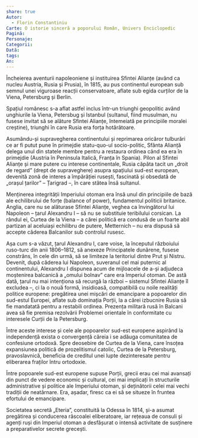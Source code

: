 ```yaml
---
share: true
Autor:
  - Florin Constantiniu
Carte: O istorie sinceră a poporului Român, Univers Enciclopedic
Pagină: 
Personaje: 
Categorii: 
Dată: 
tags: 
An: 
---
```


Încheierea aventurii napoleoniene și instituirea Sfintei Alianțe (având ca nucleu Austria, Rusia și Prusia), în 1815, au pus continentul european sub semnul unei viguroase reacții conservatoare, aflate sub egida curților de la Viena, Petersburg și Berlin.

Spațiul românesc s-a aflat astfel inclus într-un triunghi geopolitic având unghiurile la Viena, Petersbug și Istanbul (sultanul, fiind musulman, nu fusese invitat să se alăture Sfintei Alianțe, întemeiată pe principiile moralei creștine), triunghi în care Rusia era forța hotărâtoare.

Asumându-și supravegherea continentului și reprimarea oricăror tulburări ce ar fi putut pune în primejdie statu-quo-ul socio-politic, Sfânta Alianță delega unul din statele membre pentru a restaura ordinea când ea era în primejdie (Austria în Peninsula Italică, Franța în Spania). Pilon al Sfintei Alianțe și mare putere cu interese continentale, Rusia căpăta tacit un „droit de regard” (drept de supraveghere) asupra spațiului sud-est european, devenită zonă de interes a împărăției rusești, fascinată și obsedată de „orașul țarilor” – Țarigrad –, în care stătea însă sultanul.

Menținerea integrității Imperiului otoman era însă unul din principiile de bază ale echilibrului de forțe (balance of power), fundamentul politicii britanice. Anglia, care nu se alăturase Sfintei Alianțe, veghea ca învingătorul lui Napoleon – țarul Alexandru I – să nu se substituie teribilului corsican. La rândul ei, Curtea de la Viena – a cărei politică era condusă de un foarte abil partizan al aceluiași echilibru de putere, Metternich – nu era dispusă să accepte căderea Balcanilor sub controlul rusesc.

Așa cum s-a văzut, țarul Alexandru I, care voise, la începutul războiului ruso-turc din anii 1806–1812, să anexeze Principatele dunărene, fusese constrâns, în cele din urmă, să se limiteze la teritoriul dintre Prut și Nistru. Devenit, după căderea lui Napoleon, suveranul cel mai puternic al continentului, Alexandru I dispunea acum de mijloacele de a-și adjudeca moștenirea balcanică a „omului bolnav” care era Imperiul otoman. De astă dată, țarul nu mai intenționa să recurgă la război – sistemul Sfintei Alianțe îl excludea –, ci la o nouă formă, insidioasă, compatibilă cu noile realități politice europene: pregătirea unei mișcări de emancipare a popoarelor din sud-estul Europei, aflate sub dominația Porții, la a cărei izbucnire Rusia să fie mandatată pentru a restabili ordinea. Prezența militară rusă în Balcani avea să fie premisa rezolvării Problemei orientale în conformitate cu interesele Curții de la Petersburg.

Între aceste interese și cele ale popoarelor sud-est europene aspirând la independență exista o convergență căreia i se adăuga comunitatea de confesiune ortodoxă. Spre deosebire de Curtea de la Viena, care însoțea expansiunea politică de prozelitismul catolic, Curtea de la Petersburg, pravoslavnică, beneficia de creditul unei lupte dezinteresate pentru eliberarea fraților întru ortodoxie.

Între popoarele sud-est europene supuse Porții, grecii erau cei mai avansați din punct de vedere economic și cultural, cei mai implicați în structurile administrative și politice ale Imperiului otoman, și deținătorii celei mai vechi tradiții de neatârnare. Era, așadar, firesc ca ei să se situeze în fruntea efortului de emancipare.

Societatea secretă „Eteria”, constituită la Odessa în 1814, și-a asumat pregătirea și conducerea răscoalei eliberatoare, iar rețeaua de consuli și agenți ruși din Imperiul otoman a desfășurat o intensă activitate de susținere a preparativelor secrete grecești.